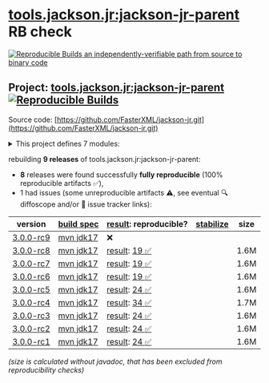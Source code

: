 [tools.jackson.jr:jackson-jr-parent](https://central.sonatype.com/artifact/tools.jackson.jr/jackson-jr-parent/versions) RB check
=======

[![Reproducible Builds](https://reproducible-builds.org/images/logos/rb.svg) an independently-verifiable path from source to binary code](https://reproducible-builds.org/)

## Project: [tools.jackson.jr:jackson-jr-parent](https://central.sonatype.com/artifact/tools.jackson.jr/jackson-jr-parent/versions) [![Reproducible Builds](https://img.shields.io/endpoint?url=https://raw.githubusercontent.com/jvm-repo-rebuild/reproducible-central/master/content/tools/jackson/jr/badge.json)](https://github.com/jvm-repo-rebuild/reproducible-central/blob/master/content/tools/jackson/jr/README.md)

Source code: [https://github.com/FasterXML/jackson-jr.git](https://github.com/FasterXML/jackson-jr.git)

<details><summary>This project defines 7 modules:</summary>

* [tools.jackson.jr:jackson-jr-all](https://central.sonatype.com/artifact/tools.jackson.jr/jackson-jr-all/overview)
* [tools.jackson.jr:jackson-jr-annotation-support](https://central.sonatype.com/artifact/tools.jackson.jr/jackson-jr-annotation-support/overview)
* [tools.jackson.jr:jackson-jr-extension-javatime](https://central.sonatype.com/artifact/tools.jackson.jr/jackson-jr-extension-javatime/overview)
* [tools.jackson.jr:jackson-jr-objects](https://central.sonatype.com/artifact/tools.jackson.jr/jackson-jr-objects/overview)
* [tools.jackson.jr:jackson-jr-parent](https://central.sonatype.com/artifact/tools.jackson.jr/jackson-jr-parent/overview)
* [tools.jackson.jr:jackson-jr-retrofit2](https://central.sonatype.com/artifact/tools.jackson.jr/jackson-jr-retrofit2/overview)
* [tools.jackson.jr:jackson-jr-stree](https://central.sonatype.com/artifact/tools.jackson.jr/jackson-jr-stree/overview)
</details>

rebuilding **9 releases** of tools.jackson.jr:jackson-jr-parent:
- **8** releases were found successfully **fully reproducible** (100% reproducible artifacts :white_check_mark:),
- 1 had issues (some unreproducible artifacts :warning:, see eventual :mag: diffoscope and/or :memo: issue tracker links):

| version | [build spec](/BUILDSPEC.md) | [result](https://reproducible-builds.org/docs/jvm/): reproducible? | [stabilize](https://github.com/google/oss-rebuild/blob/main/cmd/stabilize/README.md) | size |
| -- | --------- | ------ | ------ | -- |
| [3.0.0-rc9](https://central.sonatype.com/artifact/tools.jackson.jr/jackson-jr-parent/3.0.0-rc9/pom) | [mvn jdk17](jackson-jr-3.0.0-rc9.buildspec) | :x: | |
| [3.0.0-rc8](https://central.sonatype.com/artifact/tools.jackson.jr/jackson-jr-parent/3.0.0-rc8/pom) | [mvn jdk17](jackson-jr-3.0.0-rc8.buildspec) | [result](jackson-jr-parent-3.0.0-rc8.buildinfo): [19 :white_check_mark: ](jackson-jr-parent-3.0.0-rc8.buildcompare) | | 1.6M |
| [3.0.0-rc7](https://central.sonatype.com/artifact/tools.jackson.jr/jackson-jr-parent/3.0.0-rc7/pom) | [mvn jdk17](jackson-jr-3.0.0-rc7.buildspec) | [result](jackson-jr-parent-3.0.0-rc7.buildinfo): [19 :white_check_mark: ](jackson-jr-parent-3.0.0-rc7.buildcompare) | | 1.6M |
| [3.0.0-rc6](https://central.sonatype.com/artifact/tools.jackson.jr/jackson-jr-parent/3.0.0-rc6/pom) | [mvn jdk17](jackson-jr-3.0.0-rc6.buildspec) | [result](jackson-jr-parent-3.0.0-rc6.buildinfo): [19 :white_check_mark: ](jackson-jr-parent-3.0.0-rc6.buildcompare) | | 1.6M |
| [3.0.0-rc5](https://central.sonatype.com/artifact/tools.jackson.jr/jackson-jr-parent/3.0.0-rc5/pom) | [mvn jdk17](jackson-jr-3.0.0-rc5.buildspec) | [result](jackson-jr-parent-3.0.0-rc5.buildinfo): [24 :white_check_mark: ](jackson-jr-parent-3.0.0-rc5.buildcompare) | | 1.6M |
| [3.0.0-rc4](https://central.sonatype.com/artifact/tools.jackson.jr/jackson-jr-parent/3.0.0-rc4/pom) | [mvn jdk17](jackson-jr-3.0.0-rc4.buildspec) | [result](jackson-jr-parent-3.0.0-rc4.buildinfo): [34 :white_check_mark: ](jackson-jr-parent-3.0.0-rc4.buildcompare) | | 1.7M |
| [3.0.0-rc3](https://central.sonatype.com/artifact/tools.jackson.jr/jackson-jr-parent/3.0.0-rc3/pom) | [mvn jdk17](jackson-jr-3.0.0-rc3.buildspec) | [result](jackson-jr-parent-3.0.0-rc3.buildinfo): [24 :white_check_mark: ](jackson-jr-parent-3.0.0-rc3.buildcompare) | | 1.6M |
| [3.0.0-rc2](https://central.sonatype.com/artifact/tools.jackson.jr/jackson-jr-parent/3.0.0-rc2/pom) | [mvn jdk17](jackson-jr-3.0.0-rc2.buildspec) | [result](jackson-jr-parent-3.0.0-rc2.buildinfo): [24 :white_check_mark: ](jackson-jr-parent-3.0.0-rc2.buildcompare) | | 1.6M |
| [3.0.0-rc1](https://central.sonatype.com/artifact/tools.jackson.jr/jackson-jr-parent/3.0.0-rc1/pom) | [mvn jdk17](jackson-jr-3.0.0-rc1.buildspec) | [result](jackson-jr-parent-3.0.0-rc1.buildinfo): [24 :white_check_mark: ](jackson-jr-parent-3.0.0-rc1.buildcompare) | | 1.6M |

<i>(size is calculated without javadoc, that has been excluded from reproducibility checks)</i>
